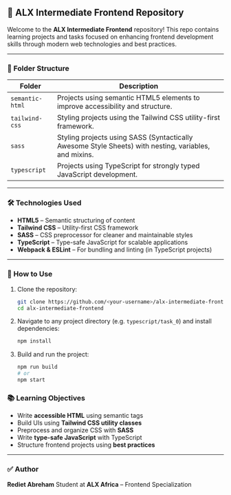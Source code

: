 
## 📘 ALX Intermediate Frontend Repository

Welcome to the **ALX Intermediate Frontend** repository!
This repo contains learning projects and tasks focused on enhancing frontend development skills through modern web technologies and best practices.

---

### 📁 Folder Structure

| Folder          | Description                                                                                           |
| --------------- | ----------------------------------------------------------------------------------------------------- |
| `semantic-html` | Projects using semantic HTML5 elements to improve accessibility and structure.                        |
| `tailwind-css`  | Styling projects using the Tailwind CSS utility-first framework.                                      |
| `sass`          | Styling projects using SASS (Syntactically Awesome Style Sheets) with nesting, variables, and mixins. |
| `typescript`    | Projects using TypeScript for strongly typed JavaScript development.                                  |

---

### 🛠️ Technologies Used

* **HTML5** – Semantic structuring of content
* **Tailwind CSS** – Utility-first CSS framework
* **SASS** – CSS preprocessor for cleaner and maintainable styles
* **TypeScript** – Type-safe JavaScript for scalable applications
* **Webpack & ESLint** – For bundling and linting (in TypeScript projects)

---

### 🚀 How to Use

1. Clone the repository:

   ```bash
   git clone https://github.com/<your-username>/alx-intermediate-frontend.git
   cd alx-intermediate-frontend
   ```

2. Navigate to any project directory (e.g. `typescript/task_0`) and install dependencies:

   ```bash
   npm install
   ```

3. Build and run the project:

   ```bash
   npm run build
   # or
   npm start
   ```


### 📚 Learning Objectives

* Write **accessible HTML** using semantic tags
* Build UIs using **Tailwind CSS utility classes**
* Preprocess and organize CSS with **SASS**
* Write **type-safe JavaScript** with TypeScript
* Structure frontend projects using **best practices**

---

### ✅ Author

**Rediet Abreham**
Student at **ALX Africa** – Frontend Specialization



